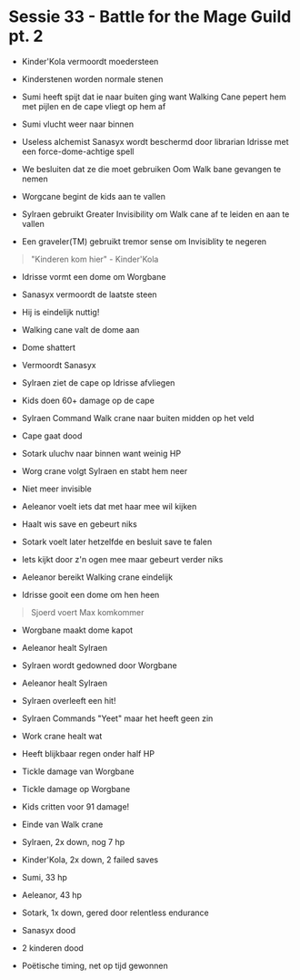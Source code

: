 # Sessie 33 - Battle for the Mage Guild pt. 2

- Kinder'Kola vermoordt moedersteen
- Kinderstenen worden normale stenen

- Sumi heeft spijt dat ie naar buiten ging want Walking Cane pepert hem met pijlen en de cape vliegt op hem af
- Sumi vlucht weer naar binnen

- Useless alchemist Sanasyx wordt beschermd door librarian Idrisse met een force-dome-achtige spell
- We besluiten dat ze die moet gebruiken Oom Walk bane gevangen te nemen

- Worgcane begint de kids aan te vallen

- Sylraen gebruikt Greater Invisibility om Walk cane af te leiden en aan te vallen
- Een graveler(TM) gebruikt tremor sense om Invisiblity te negeren

> "Kinderen kom hier" - Kinder'Kola

- Idrisse vormt een dome om Worgbane

- Sanasyx vermoordt de laatste steen
- Hij is eindelijk nuttig!

- Walking cane valt de dome aan
- Dome shattert

- Vermoordt Sanasyx

- Sylraen ziet de cape op Idrisse afvliegen
- Kids doen 60+ damage op de cape

- Sylraen Command Walk crane naar buiten midden op het veld

- Cape gaat dood

- Sotark uluchv naar binnen want weinig HP

- Worg crane volgt Sylraen en stabt hem neer
- Niet meer invisible

- Aeleanor voelt iets dat met haar mee wil kijken
- Haalt wis save en gebeurt niks

- Sotark voelt later hetzelfde en besluit save te falen
- Iets kijkt door z'n ogen mee maar gebeurt verder niks

- Aeleanor bereikt Walking crane eindelijk
- Idrisse gooit een dome om hen heen

> Sjoerd voert Max komkommer

- Worgbane maakt dome kapot

- Aeleanor healt Sylraen
- Sylraen wordt gedowned door Worgbane
- Aeleanor healt Sylraen
- Sylraen overleeft een hit!

- Sylraen Commands "Yeet" maar het heeft geen zin

- Work crane healt wat
- Heeft blijkbaar regen onder half HP

- Tickle damage van Worgbane
- Tickle damage op Worgbane

- Kids critten voor 91 damage!
- Einde van Walk crane

- Sylraen, 2x down, nog 7 hp
- Kinder'Kola, 2x down, 2 failed saves
- Sumi, 33 hp
- Aeleanor, 43 hp
- Sotark, 1x down, gered door relentless endurance
- Sanasyx dood
- 2 kinderen dood

- Poëtische timing, net op tijd gewonnen
